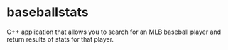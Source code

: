 # baseballstats

C++ application that allows you to search for an MLB baseball player and return results of stats for that player.
